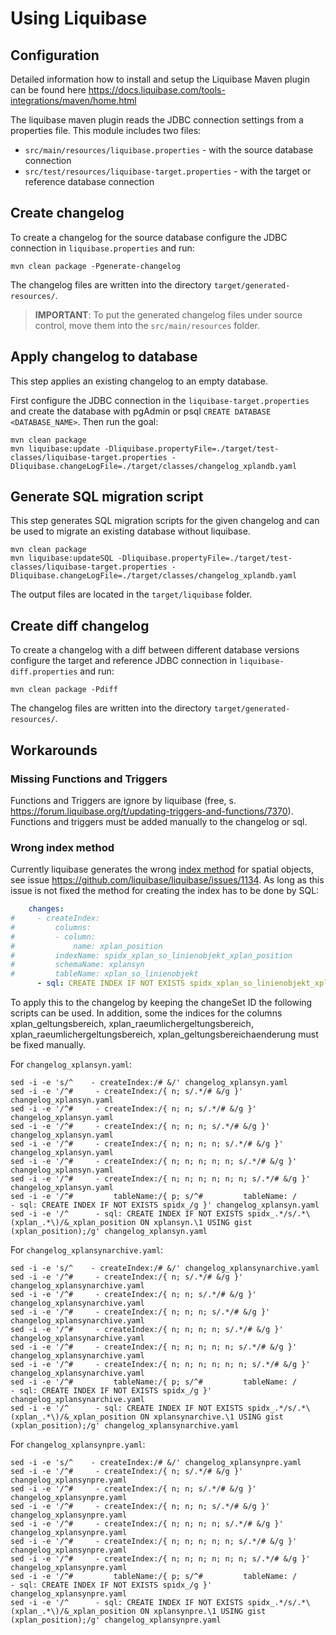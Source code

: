 # Using Liquibase

## Configuration

Detailed information how to install and setup the Liquibase Maven plugin can be found here https://docs.liquibase.com/tools-integrations/maven/home.html

The liquibase maven plugin reads the JDBC connection settings from a properties file.
This module includes two files: 
- `src/main/resources/liquibase.properties` - with the source database connection 
- `src/test/resources/liquibase-target.properties` - with the target or reference database connection

## Create changelog

To create a changelog for the source database configure the JDBC connection in `liquibase.properties` and run: 

    mvn clean package -Pgenerate-changelog

The changelog files are written into the directory `target/generated-resources/`.

> **IMPORTANT**: To put the generated changelog files under source control, move them into the `src/main/resources` folder.

## Apply changelog to database

This step applies an existing changelog to an empty database.

First configure the JDBC connection in the `liquibase-target.properties` and create the database with pgAdmin or psql `CREATE DATABASE <DATABASE_NAME>`. Then run the goal:  

    mvn clean package
    mvn liquibase:update -Dliquibase.propertyFile=./target/test-classes/liquibase-target.properties -Dliquibase.changeLogFile=./target/classes/changelog_xplandb.yaml 

## Generate SQL migration script

This step generates SQL migration scripts for the given changelog and can be used to migrate an existing database without liquibase.

    mvn clean package
    mvn liquibase:updateSQL -Dliquibase.propertyFile=./target/test-classes/liquibase-target.properties -Dliquibase.changeLogFile=./target/classes/changelog_xplandb.yaml 

The output files are located in the `target/liquibase` folder.

## Create diff changelog

To create a changelog with a diff between different database versions configure the target and reference JDBC connection in `liquibase-diff.properties` and run:

    mvn clean package -Pdiff

The changelog files are written into the directory `target/generated-resources/`.

## Workarounds

### Missing Functions and Triggers

Functions and Triggers are ignore by liquibase (free, s. https://forum.liquibase.org/t/updating-triggers-and-functions/7370). Functions and triggers must be added manually to the changelog or sql.  

### Wrong index method 

Currently liquibase generates the wrong [index method](https://www.postgresql.org/docs/13/sql-createindex.html) for spatial objects, see issue https://github.com/liquibase/liquibase/issues/1134.
As long as this issue is not fixed the method for creating the index has to be done by SQL:

```yaml
    changes:
#     - createIndex:
#         columns:
#         - column:
#             name: xplan_position
#         indexName: spidx_xplan_so_linienobjekt_xplan_position
#         schemaName: xplansyn
#         tableName: xplan_so_linienobjekt
      - sql: CREATE INDEX IF NOT EXISTS spidx_xplan_so_linienobjekt_xplan_position ON xplansyn.xplan_so_linienobjekt USING gist (xplan_position);
```

To apply this to the changelog by keeping the changeSet ID the following scripts can be used. In addition, some the indices for the columns xplan_geltungsbereich, xplan_raeumlichergeltungsbereich, xplan_raeumlichergeltungsbereich, xplan_geltungsbereichaenderung must be fixed manually.

For `changelog_xplansyn.yaml`:

```shell
sed -i -e 's/^    - createIndex:/# &/' changelog_xplansyn.yaml
sed -i -e '/^#     - createIndex:/{ n; s/.*/# &/g }' changelog_xplansyn.yaml
sed -i -e '/^#     - createIndex:/{ n; n; s/.*/# &/g }' changelog_xplansyn.yaml
sed -i -e '/^#     - createIndex:/{ n; n; n; s/.*/# &/g }' changelog_xplansyn.yaml
sed -i -e '/^#     - createIndex:/{ n; n; n; n; s/.*/# &/g }' changelog_xplansyn.yaml
sed -i -e '/^#     - createIndex:/{ n; n; n; n; n; s/.*/# &/g }' changelog_xplansyn.yaml
sed -i -e '/^#     - createIndex:/{ n; n; n; n; n; n; s/.*/# &/g }' changelog_xplansyn.yaml
sed -i -e '/^#         tableName:/{ p; s/^#         tableName: /      - sql: CREATE INDEX IF NOT EXISTS spidx_/g }' changelog_xplansyn.yaml
sed -i -e '/^      - sql: CREATE INDEX IF NOT EXISTS spidx_.*/s/.*\(xplan_.*\)/&_xplan_position ON xplansyn.\1 USING gist (xplan_position);/g' changelog_xplansyn.yaml
```

For `changelog_xplansynarchive.yaml`:

```shell
sed -i -e 's/^    - createIndex:/# &/' changelog_xplansynarchive.yaml
sed -i -e '/^#     - createIndex:/{ n; s/.*/# &/g }' changelog_xplansynarchive.yaml
sed -i -e '/^#     - createIndex:/{ n; n; s/.*/# &/g }' changelog_xplansynarchive.yaml
sed -i -e '/^#     - createIndex:/{ n; n; n; s/.*/# &/g }' changelog_xplansynarchive.yaml
sed -i -e '/^#     - createIndex:/{ n; n; n; n; s/.*/# &/g }' changelog_xplansynarchive.yaml
sed -i -e '/^#     - createIndex:/{ n; n; n; n; n; s/.*/# &/g }' changelog_xplansynarchive.yaml
sed -i -e '/^#     - createIndex:/{ n; n; n; n; n; n; s/.*/# &/g }' changelog_xplansynarchive.yaml
sed -i -e '/^#         tableName:/{ p; s/^#         tableName: /      - sql: CREATE INDEX IF NOT EXISTS spidx_/g }' changelog_xplansynarchive.yaml
sed -i -e '/^      - sql: CREATE INDEX IF NOT EXISTS spidx_.*/s/.*\(xplan_.*\)/&_xplan_position ON xplansynarchive.\1 USING gist (xplan_position);/g' changelog_xplansynarchive.yaml
```

For `changelog_xplansynpre.yaml`:

```shell
sed -i -e 's/^    - createIndex:/# &/' changelog_xplansynpre.yaml
sed -i -e '/^#     - createIndex:/{ n; s/.*/# &/g }' changelog_xplansynpre.yaml
sed -i -e '/^#     - createIndex:/{ n; n; s/.*/# &/g }' changelog_xplansynpre.yaml
sed -i -e '/^#     - createIndex:/{ n; n; n; s/.*/# &/g }' changelog_xplansynpre.yaml
sed -i -e '/^#     - createIndex:/{ n; n; n; n; s/.*/# &/g }' changelog_xplansynpre.yaml
sed -i -e '/^#     - createIndex:/{ n; n; n; n; n; s/.*/# &/g }' changelog_xplansynpre.yaml
sed -i -e '/^#     - createIndex:/{ n; n; n; n; n; n; s/.*/# &/g }' changelog_xplansynpre.yaml
sed -i -e '/^#         tableName:/{ p; s/^#         tableName: /      - sql: CREATE INDEX IF NOT EXISTS spidx_/g }' changelog_xplansynpre.yaml
sed -i -e '/^      - sql: CREATE INDEX IF NOT EXISTS spidx_.*/s/.*\(xplan_.*\)/&_xplan_position ON xplansynpre.\1 USING gist (xplan_position);/g' changelog_xplansynpre.yaml
```
